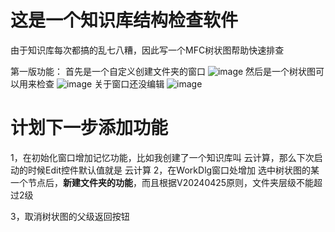 # 这是一个知识库结构检查软件
由于知识库每次都搞的乱七八糟，因此写一个MFC树状图帮助快速排查


第一版功能：
首先是一个自定义创建文件夹的窗口
![image](https://github.com/WzyInCN/MFC/assets/122770024/27aa8b4b-7c79-47cd-8a73-49ef167a5f7b)
然后是一个树状图可以用来检查
![image](https://github.com/WzyInCN/MFC/assets/122770024/477d56e0-169e-4fa3-8014-0e957c7dc59d)
关于窗口还没编辑
![image](https://github.com/WzyInCN/MFC/assets/122770024/426c0c28-43e3-4d9a-a963-1f0446a949e7)

# 计划下一步添加功能
1，在初始化窗口增加记忆功能，比如我创建了一个知识库叫 云计算，那么下次启动的时候Edit控件默认值就是 云计算
2，在WorkDlg窗口处增加  选中树状图的某一个节点后，**新建文件夹的功能**，而且根据V20240425原则，文件夹层级不能超过2级

3，取消树状图的父级返回按钮
